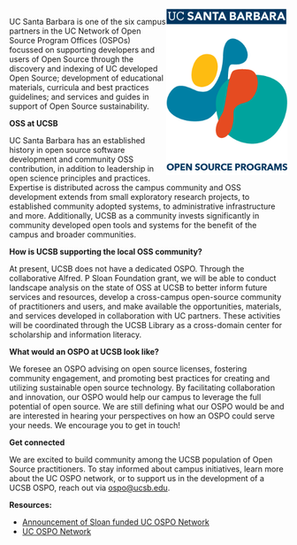 <img align="right" width="220" src="UCSB-ospo.png">


UC Santa Barbara is one of the six campus partners in the UC Network of Open Source Program Offices (OSPOs) focussed on supporting developers and users of Open Source through the discovery and indexing of UC developed Open Source; development of educational materials, curricula and best practices guidelines; and services and guides in support of Open Source sustainability.

**OSS at UCSB**

UC Santa Barbara has an established history in open source software development and community OSS contribution, in addition to leadership in open science principles and practices. Expertise is distributed across the campus community and OSS development extends from small exploratory research projects, to established community adopted systems, to administrative infrastructure and more. Additionally, UCSB as a community invests significantly in community developed open tools and systems for the benefit of the campus and broader communities.

 
 
**How is UCSB supporting the local OSS community?**

At present, UCSB does not have a dedicated OSPO. Through the collaborative Alfred. P Sloan Foundation grant, we will be able to conduct landscape analysis on the state of OSS at UCSB to better inform future services and resources, develop a cross-campus open-source community of practitioners and users, and make available the opportunities, materials, and services developed in collaboration with UC partners. These activities will be coordinated through the UCSB Library as a cross-domain center for scholarship and information literacy.

**What would an OSPO at UCSB look like?**

We foresee an OSPO advising on open source licenses, fostering community engagement, and promoting best practices for creating and utilizing sustainable open source technology. By facilitating collaboration and innovation, our OSPO would help our campus to leverage the full potential of open source. We are still defining what our OSPO would be and are interested in hearing your perspectives on how an OSPO could serve your needs. We encourage you to get in touch!

**Get connected**

We are excited to build community among the UCSB population of Open Source practitioners. To stay informed about campus initiatives, learn more about the UC OSPO network, or to support us in the development of a UCSB OSPO, reach out via ospo@ucsb.edu.

**Resources:**

- [Announcement of Sloan funded UC OSPO Network](https://news.ucsb.edu/in-focus/new-grant-supports-creation-uc-network-open-source-program-offices)
- [UC OSPO Network](https://ucospo.net])
